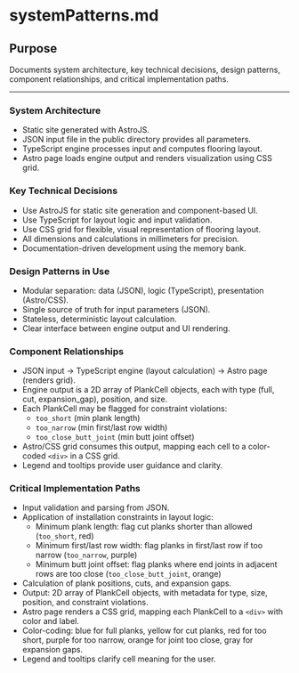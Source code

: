 # systemPatterns.md

## Purpose
Documents system architecture, key technical decisions, design patterns, component relationships, and critical implementation paths.

---

### System Architecture
- Static site generated with AstroJS.
- JSON input file in the public directory provides all parameters.
- TypeScript engine processes input and computes flooring layout.
- Astro page loads engine output and renders visualization using CSS grid.

### Key Technical Decisions
- Use AstroJS for static site generation and component-based UI.
- Use TypeScript for layout logic and input validation.
- Use CSS grid for flexible, visual representation of flooring layout.
- All dimensions and calculations in millimeters for precision.
- Documentation-driven development using the memory bank.

### Design Patterns in Use
- Modular separation: data (JSON), logic (TypeScript), presentation (Astro/CSS).
- Single source of truth for input parameters (JSON).
- Stateless, deterministic layout calculation.
- Clear interface between engine output and UI rendering.

### Component Relationships
- JSON input → TypeScript engine (layout calculation) → Astro page (renders grid).
- Engine output is a 2D array of PlankCell objects, each with type (full, cut, expansion_gap), position, and size.
- Each PlankCell may be flagged for constraint violations:
  - `too_short` (min plank length)
  - `too_narrow` (min first/last row width)
  - `too_close_butt_joint` (min butt joint offset)
- Astro/CSS grid consumes this output, mapping each cell to a color-coded `<div>` in a CSS grid.
- Legend and tooltips provide user guidance and clarity.

### Critical Implementation Paths
- Input validation and parsing from JSON.
- Application of installation constraints in layout logic:
  - Minimum plank length: flag cut planks shorter than allowed (`too_short`, red)
  - Minimum first/last row width: flag planks in first/last row if too narrow (`too_narrow`, purple)
  - Minimum butt joint offset: flag planks where end joints in adjacent rows are too close (`too_close_butt_joint`, orange)
- Calculation of plank positions, cuts, and expansion gaps.
- Output: 2D array of PlankCell objects, with metadata for type, size, position, and constraint violations.
- Astro page renders a CSS grid, mapping each PlankCell to a `<div>` with color and label.
- Color-coding: blue for full planks, yellow for cut planks, red for too short, purple for too narrow, orange for joint too close, gray for expansion gaps.
- Legend and tooltips clarify cell meaning for the user.
